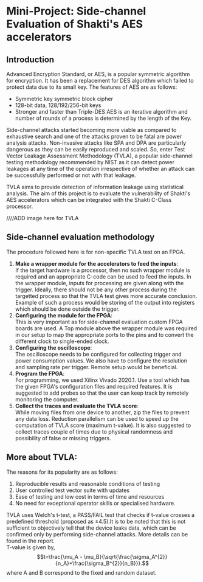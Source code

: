# Mini-Project: Side-channel Evaluation of Shakti's AES accelerators

## Introduction
Advanced Encryption Standard, or AES, is a popular symmetric algorithm for encryption. It has been a replacement for DES algorithm which failed to protect data due to its small key. The features of AES are as follows:
- Symmetric key symmetric block cipher
- 128-bit data, 128/192/256-bit keys
- Stronger and faster than Triple-DES
AES is an iterative algorithm and number of rounds of a process is determined by the length of the Key.

Side-channel attacks started becoming more viable as compared to exhaustive search and one of the attacks proven to be fatal are power analysis attacks. Non-invasive attacks like SPA and DPA are particularly dangerous as they can be easily reproduced and scaled. So, enter Test Vector Leakage Assessment Methodology (TVLA), a popular side-channel testing methodology recommended by NIST as it can detect power leakages at any time of the operation irrespective of whether an attack can be successfully performed or not with that leakage. 

TVLA aims to provide detection of information leakage using statistical analysis. The aim of this project is to evaluate the vulnerability of Shakti's AES accelerators which can be integrated with the Shakti C-Class processor.

////ADD image here for TVLA

## Side-channel evaluation methodology
The procedure followed here is for non-specific TVLA test on an FPGA.
1. **Make a wrapper module for the accelerators to feed the inputs**:  
	If the target hardware is a processor, then no such wrapper module is required and an appropriate C-code can be used to feed the inputs. In the wrapper module, inputs for processing are given along with the trigger. Ideally, there should not be any other process during the targetted process so that the TVLA test gives more accurate conclusion. Example of such a process would be storing of the output into registers which should be done outside the trigger.
2. **Configuring the module for the FPGA**:  
	This is very important as for side-channel evaluation custom FPGA boards are used. A Top module above the wrapper module was required in our setup to map the appropriate ports to the pins and to convert the different clock to single-ended clock.
3. **Configuring the oscilloscope**:  
	The oscilloscope needs to be configured for collecting trigger and power consumption values. We also have to configure the resolution and sampling rate per trigger. Remote setup would be beneficial.
4. **Program the FPGA**:  
	For programming, we used Xilinx Vivado 2020.1. Use a tool which has the given FPGA's configuration files and required features. It is suggested to add probes so that the user can keep track by remotely monitoring the computer.
5. **Collect the traces and evaluate the TVLA score**:  
	While moving files from one device to another, zip the files to prevent any data loss. Reduction parallelism can be used to speed up the computation of TVLA score (maximum t-value). It is also suggested to collect traces couple of times due to physical randomness and possibility of false or missing triggers.

## More about TVLA:
The reasons for its popularity are as follows:  
1. Reproducible results and reasonable conditions of testing
2. User controlled test vector suite with updates
3. Ease of testing and low cost in terms of time and resources
4. No need for exceptional operator skills or specialised hardware.

TVLA uses Welch's t-test, a PASS/FAIL test that checks if t-value crosses a predefined threshold (proposed as ±4.5).It is to be noted that this is not sufficient to objectively tell that the device leaks data, which can
be confirmed only by performing side-channel attacks. More details can be found in the report.  
T-value is given by, $$t=\frac{\mu_A - \mu_B}{\sqrt{\frac{\sigma_A^{2}}{n_A}+\frac{\sigma_B^{2}}{n_B}}}.$$
where A and B correspond to the fixed and random dataset.

## 






